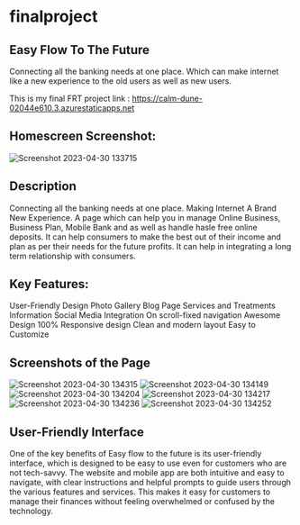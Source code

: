 # finalproject

## Easy Flow To The Future
Connecting all the banking needs at one place. Which can make internet like a new experience to the old users as well as new users.

This is my final FRT project link : https://calm-dune-02044e610.3.azurestaticapps.net

## Homescreen Screenshot:
![Screenshot 2023-04-30 133715](https://user-images.githubusercontent.com/124879425/235342767-803622fc-76d7-401c-8f72-de61732f10e0.png)

## Description 
Connecting all the banking needs at one place. Making Internet A Brand New Experience. A page which can help you in manage Online Business, Business Plan, Mobile Bank and as well as handle hasle free online deposits. It can help consumers to make the best out of their income and plan as per their needs for the future profits. It can help in integrating a long term relationship with consumers.

## Key Features:
User-Friendly Design
Photo Gallery
Blog Page
Services and Treatments Information
Social Media Integration
On scroll-fixed navigation
Awesome Design
100% Responsive design
Clean and modern layout
Easy to Customize

## Screenshots of the Page
![Screenshot 2023-04-30 134315](https://user-images.githubusercontent.com/124879425/235342986-052435c8-0945-4c72-bef0-6864a3f7bb69.png)
![Screenshot 2023-04-30 134149](https://user-images.githubusercontent.com/124879425/235342988-db21dee7-4158-47cc-bb38-b4419567968a.png)
![Screenshot 2023-04-30 134204](https://user-images.githubusercontent.com/124879425/235342989-8f26c2d0-5ee6-4a50-b3ad-23c36574c76a.png)
![Screenshot 2023-04-30 134217](https://user-images.githubusercontent.com/124879425/235342990-9290e167-0dc2-4210-a915-c817ad0d2433.png)
![Screenshot 2023-04-30 134236](https://user-images.githubusercontent.com/124879425/235342991-851cec77-aab4-42ca-a048-b01b4b4d2945.png)
![Screenshot 2023-04-30 134252](https://user-images.githubusercontent.com/124879425/235342992-a2b4a4ab-bae6-4822-ac2d-8aca58d34419.png)

## User-Friendly Interface
One of the key benefits of Easy flow to the future is its user-friendly interface, which is designed to be easy to use even for customers who are not tech-savvy. The website and mobile app are both intuitive and easy to navigate, with clear instructions and helpful prompts to guide users through the various features and services. This makes it easy for customers to manage their finances without feeling overwhelmed or confused by the technology.
